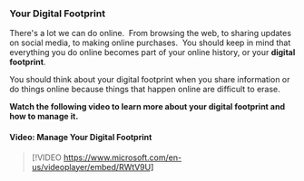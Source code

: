 ### Your Digital Footprint
There's a lot we can do online.  From browsing the web, to sharing updates on social media, to making online purchases.  You should keep in mind that everything you do online becomes part of your online history, or your **digital footprint**.

You should think about your digital footprint when you share information or do things online because things that happen online are difficult to erase.

**Watch the following video to learn more about your digital footprint and how to manage it.**



#### Video: Manage Your Digital Footprint
> [!VIDEO https://www.microsoft.com/en-us/videoplayer/embed/RWtV9U]